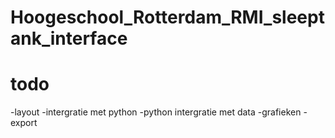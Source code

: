 # Hoogeschool_Rotterdam_RMI_sleeptank_interface

# todo
-layout
-intergratie met python
-python intergratie met data
-grafieken
-export

